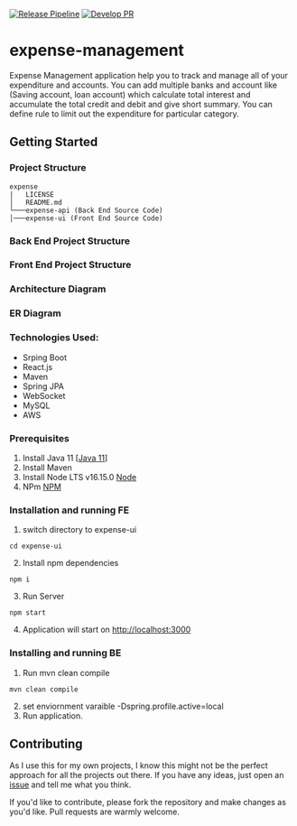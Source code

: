 [![Release Pipeline](https://github.com/codesnaper/expense/actions/workflows/release.yml/badge.svg?branch=main)](https://github.com/codesnaper/expense/actions/workflows/release.yml)
[![Develop PR](https://github.com/codesnaper/expense/actions/workflows/develop.yml/badge.svg?branch=develop)](https://github.com/codesnaper/expense/actions/workflows/develop.yml)
# expense-management
Expense Management application help you to track and manage all of your expenditure and accounts. You can add multiple banks and account like (Saving account, loan account) which calculate total interest and accumulate the total credit and debit and give short summary. You can define rule to limit out the expenditure for particular  category.

## Getting Started
### Project Structure
```text
expense
|   LICENSE
│   README.md
└───expense-api (Back End Source Code)
│───expense-ui (Front End Source Code)
```
### Back End Project Structure

### Front End Project Structure

### Architecture Diagram

### ER Diagram

### Technologies Used:
- Srping Boot
- React.js
- Maven
- Spring JPA
- WebSocket
- MySQL
- AWS

### Prerequisites
1. Install Java 11 [[Java 11](https://www.oracle.com/pl/java/technologies/javase/jdk11-archive-downloads.html)]
2. Install Maven
3. Install Node LTS v16.15.0 [Node](https://nodejs.org/fa/blog/release/v16.15.0/)
4. NPm [NPM](https://www.npmjs.com/package/npm/v/8.5.5)

### Installation and running FE
1. switch directory to expense-ui
```shell
cd expense-ui
```
2. Install npm dependencies
```shell
npm i
```
3. Run Server
```shell
npm start
```
4. Application will start on [http://localhost:3000](http://localhost:3000)

### Installing and running BE
1. Run mvn clean compile
```shell
mvn clean compile
```
2. set enviornment varaible -Dspring.profile.active=local
3. Run application.


## Contributing
As I use this for my own projects, I know this might not be the perfect approach for all the projects out there. If you have any ideas, just open an [issue](https://github.com/codesnaper/expense/issues/new/choose) and tell me what you think.

If you'd like to contribute, please fork the repository and make changes as you'd like. Pull requests are warmly welcome.
